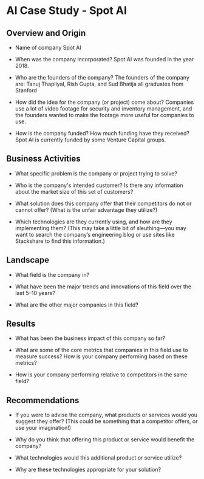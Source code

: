# AI Case Study - Spot AI

## Overview and Origin

* Name of company
Spot AI

* When was the company incorporated?
Spot AI was founded in the year 2018.

* Who are the founders of the company?
The founders of the company are: Tanuj Thapliyal, Rish Gupta, and Sud Bhatija all graduates from Stanford 

* How did the idea for the company (or project) come about?
Companies use a lot of video footage for security and inventory management, and the founders wanted to make the footage more useful for companies to use. 

* How is the company funded? How much funding have they received?
Spot AI is currently funded by some Venture Capital groups. 

## Business Activities

* What specific problem is the company or project trying to solve?


* Who is the company's intended customer? Is there any information about the market size of this set of customers?

* What solution does this company offer that their competitors do not or cannot offer? (What is the unfair advantage they utilize?)

* Which technologies are they currently using, and how are they implementing them? (This may take a little bit of sleuthing&mdash;you may want to search the company’s engineering blog or use sites like Stackshare to find this information.)

## Landscape

* What field is the company in?

* What have been the major trends and innovations of this field over the last 5&ndash;10 years?

* What are the other major companies in this field?

## Results

* What has been the business impact of this company so far?

* What are some of the core metrics that companies in this field use to measure success? How is your company performing based on these metrics?

* How is your company performing relative to competitors in the same field?

## Recommendations

* If you were to advise the company, what products or services would you suggest they offer? (This could be something that a competitor offers, or use your imagination!)

* Why do you think that offering this product or service would benefit the company?

* What technologies would this additional product or service utilize?

* Why are these technologies appropriate for your solution?